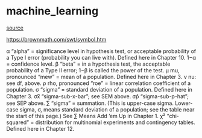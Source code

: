 # machine_learning

[source](https://www.w3schools.com/python/python_ml_standard_deviation.asp)

https://brownmath.com/swt/symbol.htm

α “alpha” = significance level in hypothesis test, or acceptable probability of a Type I error (probability you can live with). Defined here in Chapter 10. 1−α = confidence level.
β “beta” = in a hypothesis test, the acceptable probability of a Type II error; 1−β is called the power of the test.
μ mu, pronounced “mew” = mean of a population. Defined here in Chapter 3.
ν nu: see df, above.
ρ rho, pronounced “roe” = linear correlation coefficient of a population.
σ “sigma” = standard deviation of a population. Defined here in Chapter 3.
σx̅ “sigma-sub-x-bar”; see SEM above.
σp̂ “sigma-sub-p-hat”; see SEP above.
∑ “sigma” = summation. (This is upper-case sigma. Lower-case sigma, σ, means standard deviation of a population; see the table near the start of this page.) See ∑ Means Add ’em Up in Chapter 1.
χ² “chi-squared” = distribution for multinomial experiments and contingency tables. Defined here in Chapter 12.
